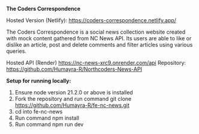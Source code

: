 **The Coders Correspondence**

Hosted Version (Netlify): https://coders-correspondence.netlify.app/

The Coders Correspondence is a social news collection website created with mock content gathered from NC News API. Its users are able to like or dislike an article, post and delete comments and filter articles using various queries. 

Hosted API (Render) https://nc-news-xrc9.onrender.com/api
Repository: https://github.com/Humayra-R/Northcoders-News-API

**Setup for running locally:**
1. Ensure node version 21.2.0 or above is installed
2. Fork the repository and run command git clone https://github.com/Humayra-R/fe-nc-news.git
3. cd into fe-nc-news
4. Run command npm install
5. Run command npm run dev








